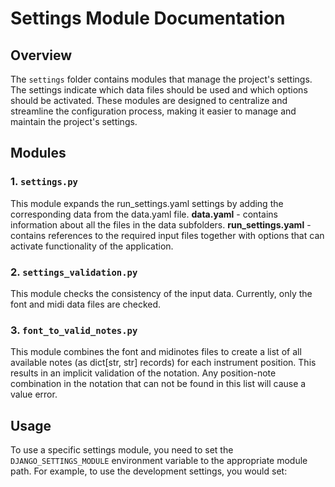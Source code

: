 # Settings Module Documentation

## Overview
The `settings` folder contains modules that manage the project's settings. The settings indicate which data files should be used and which options should be activated. These modules are designed to centralize and streamline the configuration process, making it easier to manage and maintain the project's settings.

## Modules

### 1. `settings.py`
This module expands the run_settings.yaml settings by adding the corresponding data from the data.yaml file.
**data.yaml** - contains information about all the files in the data subfolders.
**run_settings.yaml** - contains references to the required input files together with options that can activate functionality of the application.

### 2. `settings_validation.py`
This module checks the consistency of the input data. Currently, only the font and midi data files are checked.

### 3. `font_to_valid_notes.py`
This module combines the font and midinotes files to create a list of all available notes (as dict[str, str] records) for each instrument position. This results in an implicit validation of the notation. Any position-note combination in the notation that can not be found in this list will cause a value error.

## Usage
To use a specific settings module, you need to set the `DJANGO_SETTINGS_MODULE` environment variable to the appropriate module path. For example, to use the development settings, you would set:
